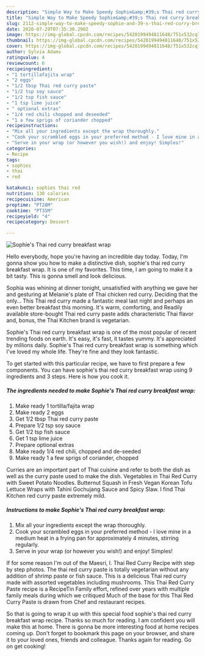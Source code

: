 ```yaml
---
description: "Simple Way to Make Speedy Sophie&amp;#39;s Thai red curry breakfast wrap"
title: "Simple Way to Make Speedy Sophie&amp;#39;s Thai red curry breakfast wrap"
slug: 2112-simple-way-to-make-speedy-sophie-and-39-s-thai-red-curry-breakfast-wrap
date: 2020-07-29T07:35:30.290Z
image: https://img-global.cpcdn.com/recipes/5420199494811648/751x532cq70/sophies-thai-red-curry-breakfast-wrap-recipe-main-photo.jpg
thumbnail: https://img-global.cpcdn.com/recipes/5420199494811648/751x532cq70/sophies-thai-red-curry-breakfast-wrap-recipe-main-photo.jpg
cover: https://img-global.cpcdn.com/recipes/5420199494811648/751x532cq70/sophies-thai-red-curry-breakfast-wrap-recipe-main-photo.jpg
author: Sylvia Adams
ratingvalue: 4
reviewcount: 6
recipeingredient:
- "1 tortillafajita wrap"
- "2 eggs"
- "1/2 tbsp Thai red curry paste"
- "1/2 tsp soy sauce"
- "1/2 tsp fish sauce"
- "1 tsp lime juice"
- " optional extras"
- "1/4 red chili chopped and deseeded"
- "1 a few sprigs of coriander chopped"
recipeinstructions:
- "Mix all your ingredients except the wrap thoroughly."
- "Cook your scrambled eggs in your preferred method - I love mine in a medium heat in a frying pan for approximately 4 minutes, stirring regularly."
- "Serve in your wrap (or however you wish!) and enjoy! Simples!"
categories:
- Recipe
tags:
- sophies
- thai
- red

katakunci: sophies thai red 
nutrition: 130 calories
recipecuisine: American
preptime: "PT28M"
cooktime: "PT35M"
recipeyield: "4"
recipecategory: Dessert

---
```



![Sophie&#39;s Thai red curry breakfast wrap](https://img-global.cpcdn.com/recipes/5420199494811648/751x532cq70/sophies-thai-red-curry-breakfast-wrap-recipe-main-photo.jpg)

Hello everybody, hope you're having an incredible day today. Today, I'm gonna show you how to make a distinctive dish, sophie&#39;s thai red curry breakfast wrap. It is one of my favorites. This time, I am going to make it a bit tasty. This is gonna smell and look delicious.

Sophia was whining at dinner tonight, unsatisfied with anything we gave her and gesturing at Melanie&#39;s plate of Thai chicken red curry. Deciding that the only… This Thai red curry made a fantastic meal last night and perhaps an even better breakfast this morning. It&#39;s warm, comforting, and Readily available store-bought Thai red curry paste adds characteristic Thai flavor and, bonus, the Thai Kitchen brand is vegetarian.

Sophie&#39;s Thai red curry breakfast wrap is one of the most popular of recent trending foods on earth. It's easy, it's fast, it tastes yummy. It's appreciated by millions daily. Sophie&#39;s Thai red curry breakfast wrap is something which I've loved my whole life. They're fine and they look fantastic.


To get started with this particular recipe, we have to first prepare a few components. You can have sophie&#39;s thai red curry breakfast wrap using 9 ingredients and 3 steps. Here is how you cook it.

<!--inarticleads1-->

##### The ingredients needed to make Sophie&#39;s Thai red curry breakfast wrap:

1. Make ready 1 tortilla/fajita wrap
1. Make ready 2 eggs
1. Get 1/2 tbsp Thai red curry paste
1. Prepare 1/2 tsp soy sauce
1. Get 1/2 tsp fish sauce
1. Get 1 tsp lime juice
1. Prepare  optional extras
1. Make ready 1/4 red chili, chopped and de-seeded
1. Make ready 1 a few sprigs of coriander, chopped


Curries are an important part of Thai cuisine and refer to both the dish as well as the curry paste used to make the dish. Vegetables in Thai Red Curry with Sweet Potato Noodles. Butternut Squash in Fresh Vegan Korean Tofu Lettuce Wraps with Tahini Gochujang Sauce and Spicy Slaw. I find Thai Kitchen red curry paste extremely mild. 

<!--inarticleads2-->

##### Instructions to make Sophie&#39;s Thai red curry breakfast wrap:

1. Mix all your ingredients except the wrap thoroughly.
1. Cook your scrambled eggs in your preferred method - I love mine in a medium heat in a frying pan for approximately 4 minutes, stirring regularly.
1. Serve in your wrap (or however you wish!) and enjoy! Simples!


If for some reason I&#39;m out of the Maesri, I. Thai Red Curry Recipe with step by step photos. The thai red curry paste is totally vegetarian without any addition of shrimp paste or fish sauce. This is a delicious Thai red curry made with assorted vegetables including mushrooms. This Thai Red Curry Paste recipe is a RecipeTin Family effort, refined over years with multiple family meals during which we critiqued Much of the base for this Thai Red Curry Paste is drawn from Chef and restaurant recipes. 

So that is going to wrap it up with this special food sophie&#39;s thai red curry breakfast wrap recipe. Thanks so much for reading. I am confident you will make this at home. There is gonna be more interesting food at home recipes coming up. Don't forget to bookmark this page on your browser, and share it to your loved ones, friends and colleague. Thanks again for reading. Go on get cooking!
